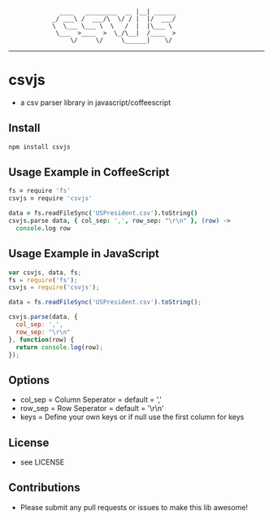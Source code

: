                   ____   _________  __ |__| ______    
                _/ ___\ /  ___/\  \/ / |  |/  ___/     
                \  \___ \___ \  \   /  |  |\___ \       
                 \___  >____  >  \_/\__|  /____  >      
                     \/     \/     \______|    \/     
    
---

# csvjs 

- a csv parser library in javascript/coffeescript

## Install

``` bash
npm install csvjs

```

## Usage Example in CoffeeScript

``` coffeescript
fs = require 'fs'
csvjs = require 'csvjs'

data = fs.readFileSync('USPresident.csv').toString()
csvjs.parse data, { col_sep: ',', row_sep: "\r\n" }, (row) -> 
  console.log row

```

## Usage Example in JavaScript

``` javascript
var csvjs, data, fs;
fs = require('fs');
csvjs = require('csvjs');

data = fs.readFileSync('USPresident.csv').toString();

csvjs.parse(data, {
  col_sep: ',',
  row_sep: "\r\n"
}, function(row) {
  return console.log(row);
});

```

## Options

* col_sep = Column Seperator = default = ','
* row_sep = Row Seperator = default = '\r\n'
* keys = Define your own keys or if null use the first column for keys

## License

* see LICENSE

## Contributions

* Please submit any pull requests or issues to make this lib awesome!

